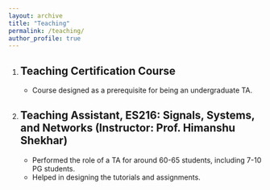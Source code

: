 ```yaml
---
layout: archive
title: "Teaching"
permalink: /teaching/
author_profile: true
---
```


1. ## Teaching Certification Course
   - Course designed as a prerequisite for being an undergraduate TA.

2. ## Teaching Assistant, ES216: Signals, Systems, and Networks (Instructor: Prof. Himanshu Shekhar)
    - Performed the role of a TA for around 60-65 students, including 7-10 PG students.
    - Helped in designing the tutorials and assignments.
